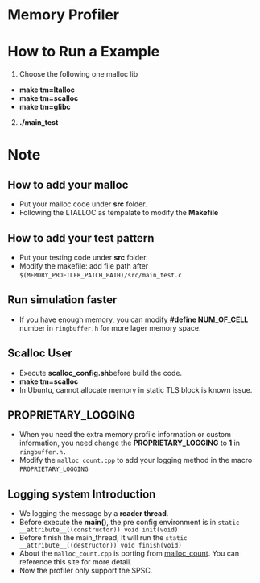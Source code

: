 Memory Profiler
===== 

# How to Run a Example

1. Choose the following one malloc lib  
- **make tm=ltalloc** 
-  **make tm=scalloc**
-  **make tm=glibc**
2. **./main_test**

# Note 
## How to add your malloc
- Put your malloc code under **src** folder.
- Following the LTALLOC as tempalate to modify the **Makefile** 

## How to add your test pattern
- Put your testing code under **src** folder.
- Modify the makefile: add file path after ```$(MEMORY_PROFILER_PATCH_PATH)/src/main_test.c```

## Run simulation faster
- If you have enough memory, you can modify **#define NUM_OF_CELL** number in ```ringbuffer.h``` for more lager memory space.  

## Scalloc User
- Execute **scalloc_config.sh**before build the code.
- **make tm=scalloc**
- In Ubuntu, cannot allocate memory in static TLS block is known issue.

## PROPRIETARY_LOGGING
- When you need the extra memory profile information or custom information, you need change the **PROPRIETARY_LOGGING** to **1** in ```ringbuffer.h.```  
- Modify the ```malloc_count.cpp``` to add your logging method in the macro ```PROPRIETARY_LOGGING```

## Logging system Introduction
- We logging the message by a **reader thread**.
- Before execute the **main()**, the pre config environment is in ```static __attribute__((constructor)) void init(void)```
- Before finish the main_thread, It will run the ```static __attribute__((destructor)) void finish(void)```
- About the ```malloc_count.cpp``` is porting from [malloc_count](https://panthema.net/2013/malloc_count/).
You can reference this site for more detail.
- Now the profiler only support the SPSC.
